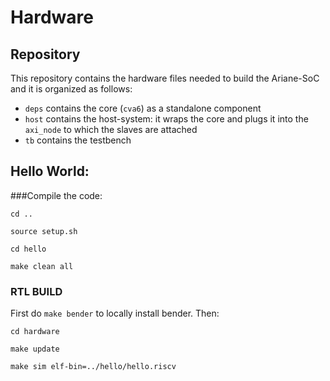 # Hardware

## Repository

This repository contains the hardware files needed to build the Ariane-SoC and it is organized as follows:

- `deps` contains the core (`cva6`) as a standalone component
- `host` contains the host-system: it wraps the core and plugs it into the `axi_node` to which the slaves are attached
- `tb` contains the testbench

## Hello World:

###Compile the code:

```
cd ..

source setup.sh

cd hello

make clean all

```


### RTL BUILD

First do `make bender` to locally install bender. Then:

```
cd hardware

make update

make sim elf-bin=../hello/hello.riscv

```

